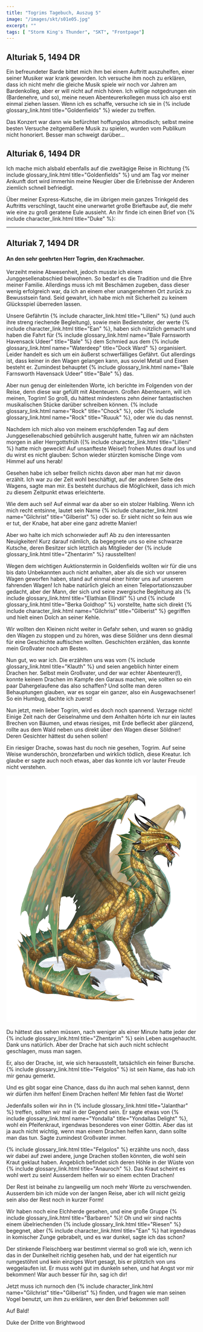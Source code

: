 ```yaml
---
title: "Togrims Tagebuch, Auszug 5"
image: "/images/skt/s01e05.jpg"
excerpt: ""
tags: [ "Storm King's Thunder", "SKT", "Frontpage"]
---
```


## Alturiak 5, 1494 DR

Ein befreundeter Barde bittet mich ihm bei einem Auftritt auszuhelfen, einer
seiner Musiker war krank geworden. Ich versuche ihm noch zu erklären, dass ich
nicht mehr die gleiche Musik spiele wir noch vor Jahren am Bardenkolleg, aber
er will nicht auf mich hören. Ich willige notgedrungen ein (Bardenehre, und so),
meine neuen Abenteurerkollegen muss ich also erst einmal ziehen lassen.
Wenn ich es schaffe, versuche ich sie in
{% include glossary_link.html title="Goldenfields" %} wieder zu treffen.

Das Konzert war dann wie befürchtet hoffungslos altmodisch; selbst meine besten
Versuche zeitgemäßere Musik zu spielen, wurden vom Publikum nicht honoriert.
Besser man schweigt darüber...

## Alturiak 6, 1494 DR

Ich mache mich alsbald ebenfalls auf die zweitägige Reise in Richtung
{% include glossary_link.html title="Goldenfields" %} und am Tag vor meiner
Ankunft dort wird immerhin meine Neugier über die Erlebnisse der Anderen ziemlich schnell
befriedigt.

Über meiner Express-Kutsche, die im übrigen mein ganzes Trinkgeld des Auftritts verschlingt,
taucht eine unerwartet große Brieftaube auf, die mehr wie eine zu groß geratene Eule aussieht.
An ihr finde ich einen Brief von {% include character_link.html title="Duke" %}:

---

## Alturiak 7, 1494 DR

#### An den sehr geehrten Herr Togrim, den Krachmacher.

Verzeiht meine Abwesenheit, jedoch musste ich einem Junggesellenabschied
beiwohnen. So bedarf es die Tradition und die Ehre meiner Familie.
Allerdings muss ich mit Beschämen zugeben, dass dieser wenig erfolgreich war, da
ich an einem eher unangenehmen Ort zurück zu Bewusstsein fand.
Seid gewahrt, ich habe mich mit Sicherheit zu keinem Glücksspiel überreden
lassen.

Unsere Gefährtin {% include character_link.html title="Lilleni" %} (und auch
ihre streng riechende Begleitung), sowie mein
Bediensteter, der werte {% include character_link.html title="Ean" %}, haben sich
nützlich gemacht und haben die Fahrt für
{% include glossary_link.html name="Bale Farnsworth Havensack Udeer" title="Bale" %} dem Schmied aus dem
{% include glossary_link.html name="Waterdeep" title="Dock Ward" %} organisiert. Leider handelt
es sich um ein äußerst schwerfälliges Gefährt. Gut allerdings ist, dass keiner in den Wagen
gelangen kann, aus soviel Metall und Eisen besteht er. Zumindest behauptet
{% include glossary_link.html name="Bale Farnsworth Havensack Udeer" title="Bale" %} das.

Aber nun genug der einleitenden Worte, ich berichte im Folgenden von der Reise,
denn diese war gefüllt mit Abenteuern. Großen Abenteuern, will ich meinen, Togrim!
So groß, du hättest mindestens zehn deiner fantastischen musikalischen
Stücke darüber schreiben können.
{% include glossary_link.html name="Rock" title="Chock" %}, oder
{% include glossary_link.html name="Rock" title="Ruuuk" %}, oder wie du das
nennst.

Nachdem ich mich also von meinem erschöpfenden Tag auf dem Junggesellenabschied
gebührlich ausgeruht hatte, fuhren wir am nächsten morgen in aller Herrgottsfrüh
({% include character_link.html title="Lilleni" %} hatte mich geweckt! Auf
unsanfteste Weise!) frohen Mutes drauf los und du wirst es nicht glauben: Schon
wieder stürzten komische Dinge vom Himmel auf uns herab!

Gesehen habe ich selber freilich nichts davon aber man hat mir davon erzählt.
Ich war zu der Zeit wohl beschäftigt, auf der anderen Seite des Wagens, sagte
man mir. Es besteht durchaus die Möglichkeit, dass ich mich zu diesem Zeitpunkt
etwas erleichterte.

Wie dem auch sei! Auf einmal war da aber so ein stolzer Halbling. Wenn ich mich recht entsinne,
lautet sein Name {% include character_link.html name="Gilchrist" title="Gilberist" %} oder so.
Er sieht nicht so fein aus wie er tut, der Knabe, hat aber eine ganz adrette Manier!

Aber wo halte ich mich schonwieder auf! Ab zu den interessanten Neuigkeiten!
Kurz darauf nämlich, da begegnete uns so eine schwarze Kutsche, deren Besitzer
sich letztlich als Mitglieder der
{% include glossary_link.html title="Zhentarim" %} rausstellten!

Wegen dem wichtigen Auktionstermin in Goldenfields wollten wir für die uns bis
dato Unbekannten auch nicht anhalten, aber als die sich vor unseren Wagen
geworfen haben, stand auf einmal einer hinter uns auf unserem fahrenden Wagen!
Ich habe natürlich gleich an einen Teleportationszauber gedacht, aber der Mann,
der sich und seine zwergische Begleitung als
{% include glossary_link.html title="Elathian Ellindil" %} und
{% include glossary_link.html title="Berka Goldhop" %} vorstellte, hatte sich direkt
{% include character_link.html name="Gilchrist" title="Gilberist" %} gegriffen
und hielt einen Dolch an seiner Kehle.

Wir wollten den Kleinen nicht weiter in Gefahr sehen, und waren so gnädig den
Wagen zu stoppen und zu hören, was diese Söldner uns denn diesmal für eine
Geschichte auftischen wollten.
Geschichten erzählen, das konnte mein Großvater noch am Besten.

Nun gut, wo war ich. Die erzählten uns was vom
{% include glossary_link.html title="Klauth" %} und seien angeblich hinter einem
Drachen her.
Selbst mein Großvater, und der war echter Abenteurer(!), konnte keinem Drachen
im Kampfe den Garaus machen, wie sollten so ein paar Dahergelaufene das also
schaffen? Und sollte man deren Behauptungen glauben, war es sogar ein ganzer,
also ein Ausgewachsener! So ein Humbug, dachte ich zuerst!

Nun jetzt, mein lieber Togrim, wird es doch noch spannend. Verzage nicht!
Einige Zeit nach der Geiselnahme und dem Anhalten hörte ich nur ein lautes
Brechen von Bäumen, und etwas riesiges, mit Erde befleckt aber glänzend, rollte
aus dem Wald neben uns direkt über den Wagen dieser Söldner!
Deren Gesichter hättest du sehen sollen!

Ein riesiger Drache, sowas hast du noch nie gesehen, Togrim. Auf seine Weise
wunderschön, bronzefarben und wirklich tödlich, diese Kreatur. Ich glaube er
sagte auch noch etwas, aber das konnte ich vor lauter Freude nicht verstehen.

<img src='/images/skt/felgolos.png' class="auto" />

Du hättest das sehen müssen, nach weniger als einer Minute hatte jeder der
{% include glossary_link.html title="Zhentarim" %} sein Leben ausgehaucht. Dank uns natürlich. Aber der Drache hat sich
auch nicht schlecht geschlagen, muss man sagen.

Er, also der Drache, ist, wie sich herausstellt, tatsächlich ein feiner Bursche.
{% include glossary_link.html title="Felgolos" %} ist sein Name, das hab ich mir
genau gemerkt.

Und es gibt sogar eine Chance, dass du ihn auch mal sehen kannst, denn wir
dürfen ihm helfen! Einem Drachen helfen! Mir fehlen fast die Worte!

Jedenfalls sollen wir ihn in {% include glossary_link.html title="Jalanthar" %} treffen, sollten wir mal in der Gegend
sein. Er sagte etwas von {% include glossary_link.html name="Yondalla" title="Yondallas Delight" %}, wohl ein Pfeifenkraut, irgendwas besonderes von einer Göttin.
Aber das ist ja auch nicht wichtig, wenn man einem Drachen helfen kann, dann
sollte man das tun. Sagte zumindest Großvater immer.

{% include glossary_link.html title="Felgolos" %} erzählte uns noch, dass wir dabei auf zwei andere, junge Drachen stoßen könnten, die
wohl sein Kraut geklaut haben. Angeblich befindet sich deren Höhle in
der Wüste von {% include glossary_link.html title="Anauroch" %}. Das Kraut scheint es wohl wert zu sein! Ausserdem helfen
wir so einem echten Drachen!

Der Rest ist beinahe zu langweilig um noch mehr Worte zu verschwenden. Ausserdem
bin ich müde von der langen Reise, aber ich will nicht geizig sein also der Rest
noch in kurzer Form!

Wir haben noch eine Elchherde gesehen, und eine große Gruppe {% include glossary_link.html title="Barbaren" %}! Oh und
wir sind nachts einem übelriechenden {% include glossary_link.html title="Riesen" %} begegnet, aber {% include character_link.html title="Ean" %} hat irgendwas
in komischer Zunge gebrabelt, und es war dunkel, sagte ich das schon?

Der stinkende Fleischberg war bestimmt viermal so groß wie ich, wenn ich das in
der Dunkelheit richtig gesehen hab, und der hat eigentlich nur rumgestöhnt und
kein einziges Wort gesagt, bis er plötzlich von uns weggelaufen ist.
Er muss wohl gut im dunkeln sehen, und hat Angst vor mir bekommen! War auch
besser für ihn, sag ich dir!

Jetzt muss ich nurnoch den {% include character_link.html name="Gilchrist" title="Gilberist" %} finden, und fragen wie man seinen Vogel
benutzt, um ihm zu erklären, wer den Brief bekommen soll!

Auf Bald!

Duke der Dritte von Brightwood
